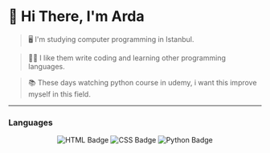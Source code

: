 # 👋 Hi There, I'm Arda
> 🖥️ I'm studying computer programming in Istanbul. <br>

> 👨‍💻 I like them write coding and learning other programming languages. <br>

> 📚 These days watching python course in udemy, i want this improve myself in this field.

---

### Languages

<p align="center">
  <img src="https://img.shields.io/badge/-HTML-030301?logo=html5&logoColor=E34F26" alt="HTML Badge" />
  <img src="https://img.shields.io/badge/-CSS-030301?logo=css&logoColor=663399" alt="CSS Badge" />
  <img src="https://img.shields.io/badge/-PYTHON-030301?logo=python&logoColor=EABB1F" alt="Python Badge" />
</p>
